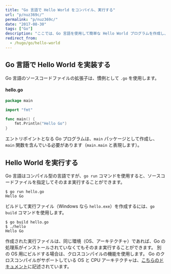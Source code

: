 ```yaml
---
title: "Go 言語で Hello World をコンパイル、実行する"
url: "p/nuz369c/"
permalink: "p/nuz369c/"
date: "2017-08-30"
tags: ["Go"]
description: "ここでは、Go 言語を使用して簡単な Hello World プログラムを作成し、コンパイル、実行してみます。"
redirect_from:
  - /hugo/go/hello-world
---
```


Go 言語で Hello World を実装する
----

Go 言語のソースコードファイルの拡張子は、慣例として `.go` を使用します。

#### hello.go

~~~ go
package main

import "fmt"

func main() {
	fmt.Println("Hello Go")
}
~~~

エントリポイントとなる Go プログラムは、`main` パッケージとして作成し、`main` 関数を含んでいる必要があります（`main.main` と表現します）。


Hello World を実行する
----

Go 言語はコンパイル型の言語ですが、`go run` コマンドを使用すると、ソースコードファイルを指定してそのまま実行することができます。

~~~
$ go run hello.go
Hello Go
~~~

ビルドして実行ファイル（Windows なら `hello.exe`）を作成するには、`go build` コマンドを使用します。

~~~
$ go build hello.go
$ ./hello
Hello Go
~~~

作成された実行ファイルは、同じ環境（OS、アーキテクチャ）であれば、Go の処理系がインストールされていなくてもそのまま実行することができます。
別の OS 用にビルドする場合は、クロスコンパイルの機能を使用します。
Go のクロスコンパイルがサポートしている OS と CPU アーキテクチャは、[こちらのドキュメント](https://golang.org/doc/install/source#environment)に記述されています。

